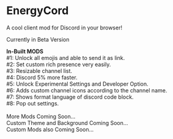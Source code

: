 # EnergyCord
A cool client mod for Discord in your browser!

Currently in Beta Version

**In-Built MODS**<br />
#1: Unlock all emojis and able to send it as link.<br />
#2: Set custom rich presence very easily.<br />
#3: Resizable channel list.<br />
#4: Discord 5% more faster.<br />
#5: Unlock Experimental Settings and Developer Option.<br />
#6: Adds custom channel icons according to the channel name.<br />
#7: Shows format language of discord code block.<br />
#8: Pop out settings.<br />
<br />
More Mods Coming Soon...<br />
Custom Theme and Background Coming Soon...<br />
Custom Mods also Coming Soon...<br />
